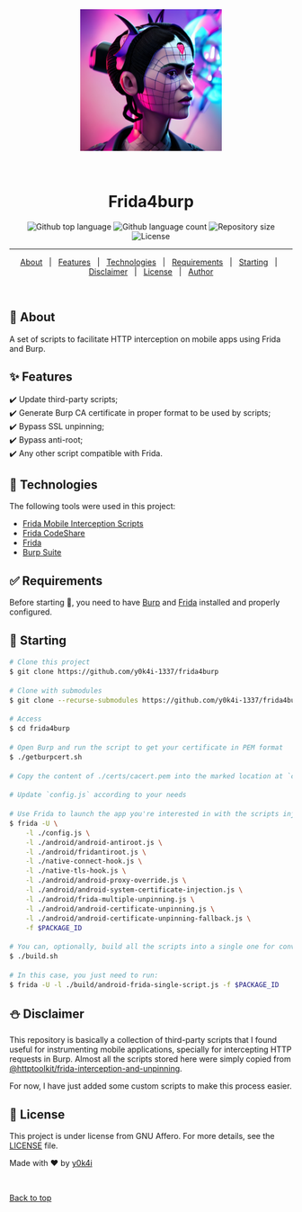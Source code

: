 <div align="center" id="top">
  <img src="./.github/frida4burp.jpg" width=50% alt="Frida4burp" />

  &#xa0;


</div>

<h1 align="center">Frida4burp</h1>

<p align="center">
  <img alt="Github top language" src="https://img.shields.io/github/languages/top/y0k4i-1337/frida4burp?color=56BEB8">

  <img alt="Github language count" src="https://img.shields.io/github/languages/count/y0k4i-1337/frida4burp?color=56BEB8">

  <img alt="Repository size" src="https://img.shields.io/github/repo-size/y0k4i-1337/frida4burp?color=56BEB8">

  <img alt="License" src="https://img.shields.io/github/license/y0k4i-1337/frida4burp?color=56BEB8">

  <!-- <img alt="Github issues" src="https://img.shields.io/github/issues/y0k4i-1337/frida4burp?color=56BEB8" /> -->

  <!-- <img alt="Github forks" src="https://img.shields.io/github/forks/y0k4i-1337/frida4burp?color=56BEB8" /> -->

  <!-- <img alt="Github stars" src="https://img.shields.io/github/stars/y0k4i-1337/frida4burp?color=56BEB8" /> -->
</p>

<!-- Status -->

<hr>

<p align="center">
  <a href="#dart-about">About</a> &#xa0; | &#xa0;
  <a href="#sparkles-features">Features</a> &#xa0; | &#xa0;
  <a href="#rocket-technologies">Technologies</a> &#xa0; | &#xa0;
  <a href="#white_check_mark-requirements">Requirements</a> &#xa0; | &#xa0;
  <a href="#checkered_flag-starting">Starting</a> &#xa0; | &#xa0;
  <a href="#snowman-disclaimer">Disclaimer</a> &#xa0; | &#xa0;
  <a href="#memo-license">License</a> &#xa0; | &#xa0;
  <a href="https://github.com/y0k4i-1337" target="_blank">Author</a>
</p>

<br>

## :dart: About ##

A set of scripts to facilitate HTTP interception on mobile apps using Frida and Burp.

## :sparkles: Features ##

:heavy_check_mark: Update third-party scripts;\
:heavy_check_mark: Generate Burp CA certificate in proper format to be used by scripts;\
:heavy_check_mark: Bypass SSL unpinning;\
:heavy_check_mark: Bypass anti-root;\
:heavy_check_mark: Any other script compatible with Frida.

## :rocket: Technologies ##

The following tools were used in this project:

- [Frida Mobile Interception Scripts](https://github.com/httptoolkit/frida-interception-and-unpinning)
- [Frida CodeShare](https://codeshare.frida.re/)
- [Frida](https://frida.re/)
- [Burp Suite](https://portswigger.net/burp)

## :white_check_mark: Requirements ##

Before starting :checkered_flag:, you need to have
[Burp](https://portswigger.net/burp) and [Frida](https://frida.re/) installed
and properly configured.

## :checkered_flag: Starting ##

```bash
# Clone this project
$ git clone https://github.com/y0k4i-1337/frida4burp

# Clone with submodules
$ git clone --recurse-submodules https://github.com/y0k4i-1337/frida4burp

# Access
$ cd frida4burp

# Open Burp and run the script to get your certificate in PEM format
$ ./getburpcert.sh

# Copy the content of ./certs/cacert.pem into the marked location at `config.js`

# Update `config.js` according to your needs

# Use Frida to launch the app you're interested in with the scripts injected (starting with config.js). Which scripts to use is up to you, but for Android a good command to start with is:
$ frida -U \
    -l ./config.js \
    -l ./android/android-antiroot.js \
    -l ./android/fridantiroot.js \
    -l ./native-connect-hook.js \
    -l ./native-tls-hook.js \
    -l ./android/android-proxy-override.js \
    -l ./android/android-system-certificate-injection.js \
    -l ./android/frida-multiple-unpinning.js \
    -l ./android/android-certificate-unpinning.js \
    -l ./android/android-certificate-unpinning-fallback.js \
    -f $PACKAGE_ID

# You can, optionally, build all the scripts into a single one for convenience
$ ./build.sh

# In this case, you just need to run:
$ frida -U -l ./build/android-frida-single-script.js -f $PACKAGE_ID
```

## :snowman: Disclaimer ##

This repository is basically a collection of third-party scripts that I found
useful for instrumenting mobile applications, specially for intercepting
HTTP requests in Burp. Almost all the scripts stored here were simply copied from
[@httptoolkit/frida-interception-and-unpinning](https://github.com/httptoolkit/frida-interception-and-unpinning).

For now, I have just added some custom scripts to make this process easier.

## :memo: License ##

This project is under license from GNU Affero. For more details, see the [LICENSE](LICENSE) file.


Made with :heart: by <a href="https://github.com/y0k4i-1337" target="_blank">y0k4i</a>

&#xa0;

<a href="#top">Back to top</a>
